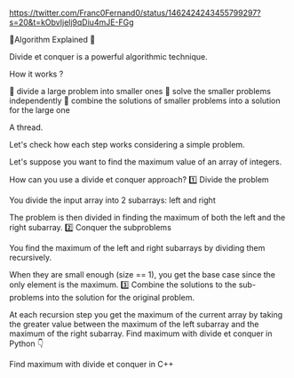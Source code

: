 https://twitter.com/Franc0Fernand0/status/1462424243455799297?s=20&t=kObvIjelj9qDiu4mJE-FGg

🔑Algorithm Explained 🔑

Divide et conquer is a powerful algorithmic technique.

How it works ?

🔸 divide a large problem into smaller ones
🔸 solve the smaller problems independently
🔸 combine the solutions of smaller problems into a solution for the large one

A thread.



Let's check how each step works considering a simple problem.

Let's suppose you want to find the maximum value of an array of integers.

How can you use a divide et conquer approach? 1️⃣ Divide the problem

You divide the input array into 2 subarrays: left and right

The problem is then divided in finding the maximum of both the left and the right subarray. 2️⃣ Conquer the subproblems

You find the maximum of the left and right subarrays by dividing them recursively.

When they are small enough (size == 1), you get the base case since the only element is the maximum. 3️⃣ Combine the solutions to the sub-problems into the solution for the original problem.

At each recursion step you get the maximum of the current array by taking the greater value between the maximum of the left subarray and the maximum of the right subarray. Find maximum with divide et conquer in Python 👇



Find maximum with divide et conquer in C++

